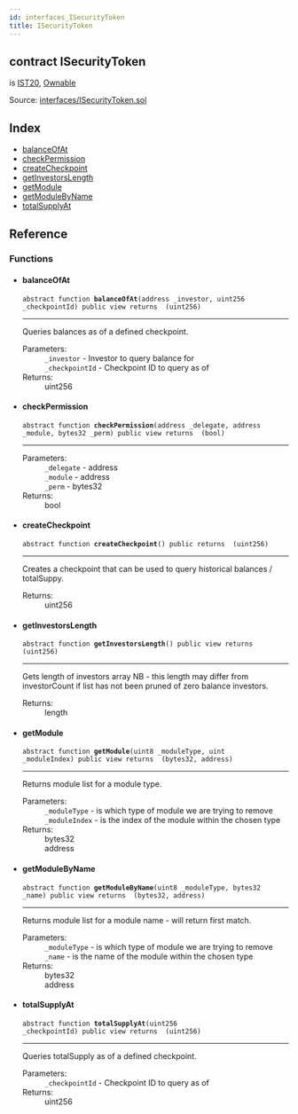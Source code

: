 ```yaml
---
id: interfaces_ISecurityToken
title: ISecurityToken
---
```


<div class="contract-doc"><div class="contract"><h2 class="contract-header"><span class="contract-kind">contract</span> ISecurityToken</h2><p class="base-contracts"><span>is</span> <a href="interfaces_IST20.html">IST20</a><span>, </span><a href="es_openzeppelin-solidity_contracts_ownership_Ownable.html">Ownable</a></p><div class="source">Source: <a href="git+https://github.com/PolymathNetwork/polymath-core/blob/v1.4.0/contracts/interfaces/ISecurityToken.sol" target="_blank">interfaces/ISecurityToken.sol</a></div></div><div class="index"><h2>Index</h2><ul><li><a href="interfaces_ISecurityToken.html#balanceOfAt">balanceOfAt</a></li><li><a href="interfaces_ISecurityToken.html#checkPermission">checkPermission</a></li><li><a href="interfaces_ISecurityToken.html#createCheckpoint">createCheckpoint</a></li><li><a href="interfaces_ISecurityToken.html#getInvestorsLength">getInvestorsLength</a></li><li><a href="interfaces_ISecurityToken.html#getModule">getModule</a></li><li><a href="interfaces_ISecurityToken.html#getModuleByName">getModuleByName</a></li><li><a href="interfaces_ISecurityToken.html#totalSupplyAt">totalSupplyAt</a></li></ul></div><div class="reference"><h2>Reference</h2><div class="functions"><h3>Functions</h3><ul><li><div class="item function"><span id="balanceOfAt" class="anchor-marker"></span><h4 class="name">balanceOfAt</h4><div class="body"><code class="signature"><span>abstract </span>function <strong>balanceOfAt</strong><span>(address _investor, uint256 _checkpointId) </span><span>public </span><span>view </span><span>returns  (uint256) </span></code><hr/><div class="description"><p>Queries balances as of a defined checkpoint.</p></div><dl><dt><span class="label-parameters">Parameters:</span></dt><dd><div><code>_investor</code> - Investor to query balance for</div><div><code>_checkpointId</code> - Checkpoint ID to query as of</div></dd><dt><span class="label-return">Returns:</span></dt><dd>uint256</dd></dl></div></div></li><li><div class="item function"><span id="checkPermission" class="anchor-marker"></span><h4 class="name">checkPermission</h4><div class="body"><code class="signature"><span>abstract </span>function <strong>checkPermission</strong><span>(address _delegate, address _module, bytes32 _perm) </span><span>public </span><span>view </span><span>returns  (bool) </span></code><hr/><dl><dt><span class="label-parameters">Parameters:</span></dt><dd><div><code>_delegate</code> - address</div><div><code>_module</code> - address</div><div><code>_perm</code> - bytes32</div></dd><dt><span class="label-return">Returns:</span></dt><dd>bool</dd></dl></div></div></li><li><div class="item function"><span id="createCheckpoint" class="anchor-marker"></span><h4 class="name">createCheckpoint</h4><div class="body"><code class="signature"><span>abstract </span>function <strong>createCheckpoint</strong><span>() </span><span>public </span><span>returns  (uint256) </span></code><hr/><div class="description"><p>Creates a checkpoint that can be used to query historical balances / totalSuppy.</p></div><dl><dt><span class="label-return">Returns:</span></dt><dd>uint256</dd></dl></div></div></li><li><div class="item function"><span id="getInvestorsLength" class="anchor-marker"></span><h4 class="name">getInvestorsLength</h4><div class="body"><code class="signature"><span>abstract </span>function <strong>getInvestorsLength</strong><span>() </span><span>public </span><span>view </span><span>returns  (uint256) </span></code><hr/><div class="description"><p>Gets length of investors array NB - this length may differ from investorCount if list has not been pruned of zero balance investors.</p></div><dl><dt><span class="label-return">Returns:</span></dt><dd>length</dd></dl></div></div></li><li><div class="item function"><span id="getModule" class="anchor-marker"></span><h4 class="name">getModule</h4><div class="body"><code class="signature"><span>abstract </span>function <strong>getModule</strong><span>(uint8 _moduleType, uint _moduleIndex) </span><span>public </span><span>view </span><span>returns  (bytes32, address) </span></code><hr/><div class="description"><p>Returns module list for a module type.</p></div><dl><dt><span class="label-parameters">Parameters:</span></dt><dd><div><code>_moduleType</code> - is which type of module we are trying to remove</div><div><code>_moduleIndex</code> - is the index of the module within the chosen type</div></dd><dt><span class="label-return">Returns:</span></dt><dd>bytes32</dd><dd>address</dd></dl></div></div></li><li><div class="item function"><span id="getModuleByName" class="anchor-marker"></span><h4 class="name">getModuleByName</h4><div class="body"><code class="signature"><span>abstract </span>function <strong>getModuleByName</strong><span>(uint8 _moduleType, bytes32 _name) </span><span>public </span><span>view </span><span>returns  (bytes32, address) </span></code><hr/><div class="description"><p>Returns module list for a module name - will return first match.</p></div><dl><dt><span class="label-parameters">Parameters:</span></dt><dd><div><code>_moduleType</code> - is which type of module we are trying to remove</div><div><code>_name</code> - is the name of the module within the chosen type</div></dd><dt><span class="label-return">Returns:</span></dt><dd>bytes32</dd><dd>address</dd></dl></div></div></li><li><div class="item function"><span id="totalSupplyAt" class="anchor-marker"></span><h4 class="name">totalSupplyAt</h4><div class="body"><code class="signature"><span>abstract </span>function <strong>totalSupplyAt</strong><span>(uint256 _checkpointId) </span><span>public </span><span>view </span><span>returns  (uint256) </span></code><hr/><div class="description"><p>Queries totalSupply as of a defined checkpoint.</p></div><dl><dt><span class="label-parameters">Parameters:</span></dt><dd><div><code>_checkpointId</code> - Checkpoint ID to query as of</div></dd><dt><span class="label-return">Returns:</span></dt><dd>uint256</dd></dl></div></div></li></ul></div></div></div>

